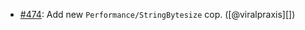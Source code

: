 * [#474](https://github.com/rubocop/rubocop-performance/pull/474): Add new `Performance/StringBytesize` cop. ([@viralpraxis][])

